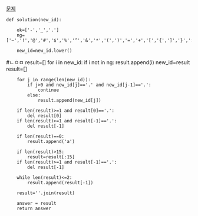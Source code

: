 [문제](https://programmers.co.kr/learn/courses/30/lessons/72410)

    def solution(new_id):    

        ok=['-','_','.']
        ng=['~','!','@','#','$','%','^','&','*','(',')','=','+','[','{',']','}',':','?',',','<','>','/']

        new_id=new_id.lower()
#ㄴㅇㅁ
        result=[]
        for i in new_id:
            if i not in ng:
                result.append(i)
        new_id=result
        result=[]

        for j in range(len(new_id)):
            if j>0 and new_id[j]=='.' and new_id[j-1]=='.':
                continue
            else:
                result.append(new_id[j])

        if len(result)>=1 and result[0]=='.':
            del result[0]
        if len(result)>=1 and result[-1]=='.':
            del result[-1]

        if len(result)==0:
            result.append('a')

        if len(result)>15:
            result=result[:15]
        if len(result)>=1 and result[-1]=='.':
            del result[-1]

        while len(result)<=2:
            result.append(result[-1])

        result=''.join(result)

        answer = result
        return answer
